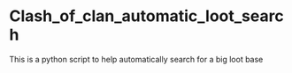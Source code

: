 # Clash_of_clan_automatic_loot_search
This is a python script to help automatically search for a big loot base
